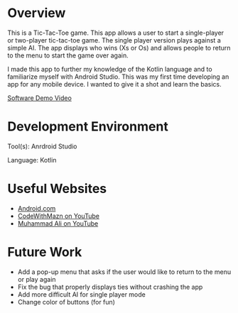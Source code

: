 # Overview

This is a Tic-Tac-Toe game. This app allows a user to start a single-player or two-player tic-tac-toe game. The single player version plays against a simple AI. The app displays who wins (Xs or Os) and allows people to return to the menu to start the game over again.

I made this app to further my knowledge of the Kotlin language and to familiarize myself with Android Studio. This was my first time developing an app for any mobile device. I wanted to give it a shot and learn the basics.

[Software Demo Video](https://youtu.be/x2gGHRTGIDg)

# Development Environment

Tool(s): Anrdroid Studio

Language: Kotlin

# Useful Websites

* [Android.com](https://developer.android.com/training/basics/firstapp)
* [CodeWithMazn on YouTube](https://www.youtube.com/channel/UCkNr5O7Jbc2cbmkzyP2dEzA)
* [Muhammad Ali on YouTube](https://www.youtube.com/channel/UCYcF7wY9EtPXiQ5P19HLNKg)

# Future Work

* Add a pop-up menu that asks if the user would like to return to the menu or play again
* Fix the bug that properly displays ties without crashing the app
* Add more difficult AI for single player mode
* Change color of buttons (for fun)

